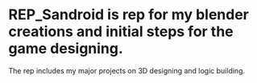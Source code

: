 # REP_Sandroid is rep for my blender creations and initial steps for the game designing. 
The rep includes my major projects on 3D designing and logic building.
